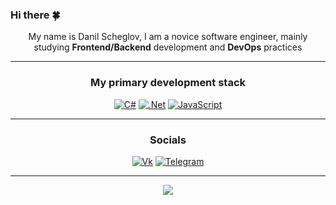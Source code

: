 ### Hi there 🍀

<div align="center">My name is Danil Scheglov, I am a novice software engineer, mainly studying <strong>Frontend/Backend</strong> development and <strong>DevOps</strong> practices</div>

---
<div align="center">
  
### My primary development stack

[![C#](https://img.shields.io/badge/c%23-5C2D91?style=for-the-badge&logoColor=white)](#)
[![.Net](https://img.shields.io/badge/.NET-5C2D91?style=for-the-badge&logo=.net&logoColor=white)](#)
[![JavaScript](https://img.shields.io/badge/javascript-%23323330.svg?style=for-the-badge&logo=javascript&logoColor=%23F7DF1E&link=https://github.com/DanilScheglov)](https://github.com/DanilScheglov)

---

### Socials
  
[![Vk](https://img.shields.io/badge/Vkontakte-5C2D91?style=for-the-badge&logo=vk&logoColor=white)](https://vk.com/scheglov_danil)
[![Telegram](https://img.shields.io/badge/Telegram-5a61d7?style=for-the-badge&logo=telegram&logoColor=white)](https://t.me/scheglov_danil)

</div>

---

<div align="center">
<a href="https://github.com/DanilScheglov/github-readme-stats">
  <img align="center" src="https://github-readme-stats.vercel.app/api?username=DanilScheglov&show_icons=true&theme=tokyonight&count_private=true" />
</a>
</div>
